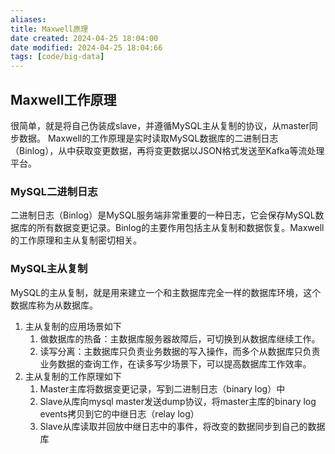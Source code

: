 ```yaml
---
aliases: 
title: Maxwell原理
date created: 2024-04-25 18:04:00
date modified: 2024-04-25 18:04:66
tags: [code/big-data]
---
```

## Maxwell工作原理
很简单，就是将自己伪装成slave，并遵循MySQL主从复制的协议，从master同步数据。
Maxwell的工作原理是实时读取MySQL数据库的二进制日志（Binlog），从中获取变更数据，再将变更数据以JSON格式发送至Kafka等流处理平台。

### MySQL二进制日志
二进制日志（Binlog）是MySQL服务端非常重要的一种日志，它会保存MySQL数据库的所有数据变更记录。Binlog的主要作用包括主从复制和数据恢复。Maxwell的工作原理和主从复制密切相关。

### MySQL主从复制
MySQL的主从复制，就是用来建立一个和主数据库完全一样的数据库环境，这个数据库称为从数据库。
1. 主从复制的应用场景如下
	1. 做数据库的热备：主数据库服务器故障后，可切换到从数据库继续工作。
	2. 读写分离：主数据库只负责业务数据的写入操作，而多个从数据库只负责业务数据的查询工作，在读多写少场景下，可以提高数据库工作效率。
2. 主从复制的工作原理如下
	1. Master主库将数据变更记录，写到二进制日志（binary log）中
	2. Slave从库向mysql master发送dump协议，将master主库的binary log events拷贝到它的中继日志（relay log）
	3. Slave从库读取并回放中继日志中的事件，将改变的数据同步到自己的数据库